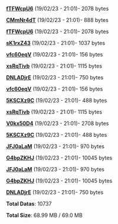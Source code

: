 [**fTFWcpU6**](/data/fTFWcpU6.txt) (19/02/23 - 21:01)- 2078 bytes

[**CMmNr4dT**](/data/CMmNr4dT.txt) (19/02/23 - 21:01)- 888 bytes

[**fTFWcpU6**](/data/fTFWcpU6.txt) (19/02/23 - 21:01)- 2078 bytes

[**sK1rxZ43**](/data/sK1rxZ43.txt) (19/02/23 - 21:01)- 1037 bytes

[**vfc60eqV**](/data/vfc60eqV.txt) (19/02/23 - 21:01)- 156 bytes

[**xsRqTivb**](/data/xsRqTivb.txt) (19/02/23 - 21:01)- 1115 bytes

[**DNLADjrE**](/data/DNLADjrE.txt) (19/02/23 - 21:01)- 750 bytes

[**vfc60eqV**](/data/vfc60eqV.txt) (19/02/23 - 21:01)- 156 bytes

[**5KSCXz9C**](/data/5KSCXz9C.txt) (19/02/23 - 21:01)- 488 bytes

[**xsRqTivb**](/data/xsRqTivb.txt) (19/02/23 - 21:01)- 1115 bytes

[**V0kx50D4**](/data/V0kx50D4.txt) (19/02/23 - 21:01)- 2708 bytes

[**5KSCXz9C**](/data/5KSCXz9C.txt) (19/02/23 - 21:01)- 488 bytes

[**JFJ0aLaM**](/data/JFJ0aLaM.txt) (19/02/23 - 21:01)- 970 bytes

[**G4bpZKHJ**](/data/G4bpZKHJ.txt) (19/02/23 - 21:01)- 10045 bytes

[**JFJ0aLaM**](/data/JFJ0aLaM.txt) (19/02/23 - 21:01)- 970 bytes

[**G4bpZKHJ**](/data/G4bpZKHJ.txt) (19/02/23 - 21:01)- 10045 bytes

[**DNLADjrE**](/data/DNLADjrE.txt) (19/02/23 - 21:01)- 750 bytes

**Total Datas**: 10737

**Total Size**: 68.99 MB / 69.0 MB